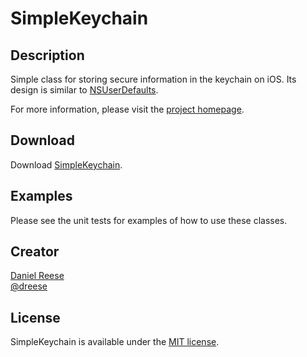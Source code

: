 SimpleKeychain
===============

Description
---------------

Simple class for storing secure information in the keychain on iOS. Its design is
similar to [NSUserDefaults](http://developer.apple.com/library/ios/documentation/Cocoa/Reference/Foundation/Classes/NSUserDefaults_Class/).

For more information, please visit the [project homepage](http://github.com/dreese/simple-keychain).

Download
---------------

Download [SimpleKeychain](https://github.com/dreese/simple-keychain/zipball/master).

Examples
---------------

Please see the unit tests for examples of how to use these classes.

Creator
---------------
[Daniel Reese](http://www.danandcheryl.com/)  
[@dreese](http://twitter.com/dreese)

License
---------------

SimpleKeychain is available under the [MIT license](http://opensource.org/licenses/MIT).
